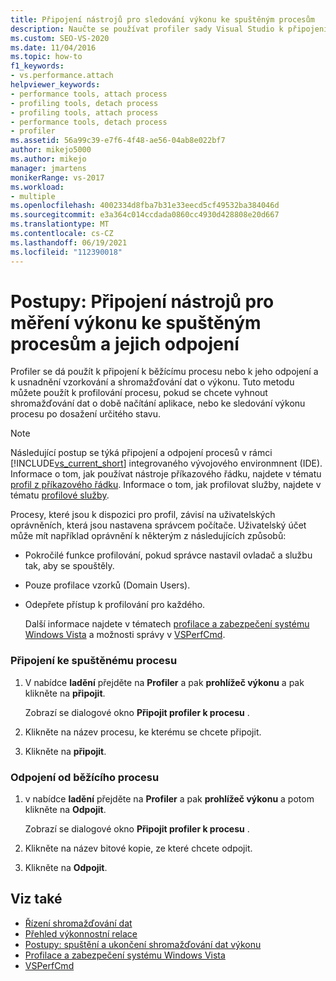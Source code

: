 ```yaml
---
title: Připojení nástrojů pro sledování výkonu ke spuštěným procesům
description: Naučte se používat profiler sady Visual Studio k připojení nebo odpojení od spuštěného procesu, abyste mohli provádět vzorkování a shromažďování dat o výkonu.
ms.custom: SEO-VS-2020
ms.date: 11/04/2016
ms.topic: how-to
f1_keywords:
- vs.performance.attach
helpviewer_keywords:
- performance tools, attach process
- profiling tools, detach process
- profiling tools, attach process
- performance tools, detach process
- profiler
ms.assetid: 56a99c39-e7f6-4f48-ae56-04ab8e022bf7
author: mikejo5000
ms.author: mikejo
manager: jmartens
monikerRange: vs-2017
ms.workload:
- multiple
ms.openlocfilehash: 4002334d8fba7b31e33eecd5cf49532ba384046d
ms.sourcegitcommit: e3a364c014ccdada0860cc4930d428808e20d667
ms.translationtype: MT
ms.contentlocale: cs-CZ
ms.lasthandoff: 06/19/2021
ms.locfileid: "112390018"
---
```

# <a name="how-to-attach-and-detach-performance-tools-to-running-processes"></a>Postupy: Připojení nástrojů pro měření výkonu ke spuštěným procesům a jejich odpojení
Profiler se dá použít k připojení k běžícímu procesu nebo k jeho odpojení a k usnadnění vzorkování a shromažďování dat o výkonu. Tuto metodu můžete použít k profilování procesu, pokud se chcete vyhnout shromažďování dat o době načítání aplikace, nebo ke sledování výkonu procesu po dosažení určitého stavu.

> [!NOTE]
> Následující postup se týká připojení a odpojení procesů v rámci [!INCLUDE[vs_current_short](../code-quality/includes/vs_current_short_md.md)] integrovaného vývojového environmnent (IDE). Informace o tom, jak používat nástroje příkazového řádku, najdete v tématu [profil z příkazového řádku](../profiling/using-the-profiling-tools-from-the-command-line.md). Informace o tom, jak profilovat služby, najdete v tématu [profilové služby](../profiling/command-line-profiling-of-services.md).

 Procesy, které jsou k dispozici pro profil, závisí na uživatelských oprávněních, která jsou nastavena správcem počítače. Uživatelský účet může mít například oprávnění k některým z následujících způsobů:

- Pokročilé funkce profilování, pokud správce nastavil ovladač a službu tak, aby se spouštěly.

- Pouze profilace vzorků (Domain Users).

- Odepřete přístup k profilování pro každého.

  Další informace najdete v tématech [profilace a zabezpečení systému Windows Vista](../profiling/profiling-and-windows-vista-security.md) a možnosti správy v [VSPerfCmd](../profiling/vsperfcmd.md).

### <a name="to-attach-to-a-running-process"></a>Připojení ke spuštěnému procesu

1. V nabídce **ladění** přejděte na **Profiler** a pak **prohlížeč výkonu** a pak klikněte na **připojit**.

     Zobrazí se dialogové okno **Připojit profiler k procesu** .

2. Klikněte na název procesu, ke kterému se chcete připojit.

3. Klikněte na **připojit**.

### <a name="to-detach-from-a-running-process"></a>Odpojení od běžícího procesu

1. v nabídce **ladění** přejděte na **Profiler** a pak **prohlížeč výkonu** a potom klikněte na **Odpojit**.

     Zobrazí se dialogové okno **Připojit profiler k procesu** .

2. Klikněte na název bitové kopie, ze které chcete odpojit.

3. Klikněte na **Odpojit**.

## <a name="see-also"></a>Viz také
- [Řízení shromažďování dat](../profiling/controlling-data-collection.md)
- [Přehled výkonnostní relace](../profiling/performance-session-overview.md)
- [Postupy: spuštění a ukončení shromažďování dat výkonu](../profiling/how-to-start-and-end-performance-data-collection.md)
- [Profilace a zabezpečení systému Windows Vista](../profiling/profiling-and-windows-vista-security.md)
- [VSPerfCmd](../profiling/vsperfcmd.md)
